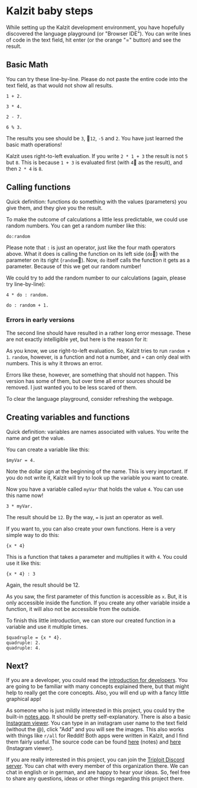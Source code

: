 #  Kalzit baby steps

While setting up the Kalzit development environment, you have hopefully discovered the language playground (or "Browser IDE"). You can write lines of code in the text field, hit enter (or the orange "=" button) and see the result.

## Basic Math

You can try these line-by-line. Please do not paste the entire code into the text field, as that would not show all results.


`1 + 2.`

`3 * 4.`

`2 - 7.`

`6 % 3.`


The results you see should be `3`, `12`, `-5` and `2`. You have just learned the basic math operations!

Kalzit uses right-to-left evaluation. If you write `2 * 1 + 3` the result is not `5` but `8`. This is because `1 + 3` is evaluated first (with `4` as the result), and then `2 * 4` is `8`.


## Calling functions

Quick definition: functions do something with the values (parameters) you give them, and they give you the result.

To make the outcome of calculations a little less predictable, we could use random numbers. You can get a random number like this:


`do:random`


Please note that `:` is just an operator, just like the four math operators above. What it does is calling the function on its left side (`do`) with the parameter on its right (`random`).
Now, `do` itself calls the function it gets as a parameter. Because of this we get our random number!

We could try to add the random number to our calculations (again, please try line-by-line):


`4 * do : random.`

`do : random + 1.`


### Errors in early versions

The second line should have resulted in a rather long error message. These are not exactly intelligible yet, but here is the reason for it:

As you know, we use right-to-left evaluation. So, Kalzit tries to run `random + 1`. `random`, however, is a function and not a number, and `+` can only deal with numbers. This is why it throws an error.

Errors like these, however, are something that should not happen. This version has some of them, but over time all error sources should be removed. I just wanted you to be less scared of them.

To clear the language playground, consider refreshing the webpage.


## Creating variables and functions

Quick definition: variables are names associated with values. You write the name and get the value.

You can create a variable like this:
```
$myVar = 4.
```

Note the dollar sign at the beginning of the name. This is very important. If you do not write it, Kalzit will try to look up the variable you want to create.

Now you have a variable called `myVar` that holds the value `4`.  You can use this name now!
```
3 * myVar.
```

The result should be `12`.
By the way, `=` is just an operator as well.


If you want to, you can also create your own functions. Here is a very simple way to do this:
```
{x * 4}
```

This is a function that takes a parameter and multiplies it with `4`.  You could use it like this:
```
{x * 4} : 3
```

Again, the result should be 12.

As you saw, the first parameter of this function is accessible as `x`. But, it is only accessible inside the function. If you create any other variable inside a function, it will also not be accessible from the outside.


To finish this little introduction, we can store our created function in a variable and use it multiple times.
```
$quadruple = {x * 4}.
quadruple: 2.
quadruple: 4.
```

## Next?

If you are a developer, you could read the [introduction for developers](http://localhost:5000/docs/introForDevs.html). You are going to be familiar with many concepts explained there, but that might help to really get the core concepts. Also, you will end up with a fancy little graphical app!

As someone who is just mildly interested in this project, you could try the built-in [notes app](http://localhost:5000/app/notes). It should be pretty self-explanatory.
There is also a basic [Instagram viewer](http://localhost:5000/app/igDemo). You can type in an instagram user name to the text field (without the @), click "Add" and you will see the images. This also works with things like `r/all` for Reddit! Both apps were written in Kalzit, and I find them fairly useful. The source code can be found [here](https://www.github.com/triploit/Kalzit/blob/master/notes.txt) (notes) and [here](https://www.github.com/triploit/Kalzit/blob/master/igDemo.txt) (Instagram viewer).

If you are really interested in this project, you can join the [Triploit Discord server](https://discord.gg/CHN6pnb). You can chat with every member of this organization there. We can chat in english or in german, and are happy to hear your ideas. So, feel free to share any questions, ideas or other things regarding this project there.